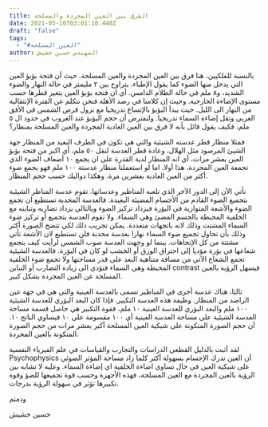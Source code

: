 ```yaml
---
title: الفرق بين العين المجردة والمسلحة
date: 2021-05-16T03:01:10.448Z
draft: "false"
tags:
  - "#العين_المسلحة"
author: المهندس خسين خشيش
---
```

بالنسبة للفلكيين، هنا فرق بين العين المجردة والعين المسلحة. حيث أن فتحة بؤبؤ العين التي يدخل منها الضوء كما يقول الإطباء، يتراوح بين ٢ مليمتر في حالة النهار والضوء الشديد، و٨ ملم في حالة الظلام الدامس. أي ان فتحة بؤبؤ العين يتغير قطرها حسب مستوى الإضاءة الخارجية. وحيث إن كلامنا في رصد الأهلة فنحن نتكلم عن الفترة الإنتقالية من النهار الى الليل. حيث يبدأ البؤبؤ بالإتساع تدريجيا مع نزول قرص الشمس في الأفق الغربي وتقل إضاءة السماء تدريجيا. ولنفترض أن حجم البؤبؤ عند الغروب في حدود ال ٥ ملم، فكيف يقول قائل بأنه لا فرق بين العين العادية المجردة والعين المسلحة بمنظار؟ 

فمثلا منظار قطر عدسته الشيئية والتي هي تكون في الطرف البعيد من المنظار جهة الشيئ المرصود مثل الهلال، وعادة قطر العدسة لنقل ٥٠ ملم، أي اكبر من فتحة بؤبؤ العين بعشر مرات، أي انه المنظار لدية القدرة على ان يجمع ١٠ أضعاف الضوء الذي تجمعة العين المجردة، هذا أولا. اما لو استعملنا منظار عدستة ١٠٠ ملم فهو يجمع ضوء أكثر من العين العادية بعشرين مرة. وهكذا دواليك حسب حجم المنظار.

نأتي الآن إلى الدور الآخر الذي تلعبه المناظير وعدساتها. تقوم عدسة المناظر الشيئية بتجميع الضوء القادم من الأجسام المضيئة البعيدة. فالعدسة المحدبة تستطيع ان تجمع الضوء والأشعة المتوازية في البؤرة فيزداد تركيز الضوء وبالتالي يزداد تضاربه وتباينه مع الخلفية المحيطة بالجسم المضئ وهي السماء. ولا تقوم العدسة بتجميع أو تركيز ضوء السماء المشتت وذلك لانه باتجهات متعددة. يمكن تجريب ذلك لكي تتضح الصورة أكثر وذلك بأن تحاول تجميع ضوء السماء نهارا بعدسة محدبة فلن تستطيع لان الأشعة تأتي مشتتة من كل الإتجاهات. بينما لو وجهت العدسة صوب الشمس لرأيت كيف يتجمع شعاعها في بؤرة مؤديا إلى احتراق الورق أو الخشب لو كان في البؤرة. فالعدسة الشيئية تجمع الشعاع الآتي من مسافة متناهية البعد على قدر مساحتها ولا تجمع ضوء الخلفية المحيطة وهي السماء فتؤدي الى زيادة التضارب أو التباين contrast فيسهل الرؤية بالعين المسلحة عن العين المجردة بشكل كبير.

ثالثا، هناك عدسة أخرى في المناظير تسمى بالعدسة العينية والتي هي في جهة عين الراصد من المنظار. وظيفة هذه العدسة التكبير. فإذا كان البعد البؤري للعدسة الشيئية ١٠٠ ملم والبعد البؤري للعدسة العينية ١٠ ملم، فقوة التكبير هي حاصل قسمة مساحة العدسة الشيئية على مساحة العدسة العينية أي ١٠٠ مقسومة على ١٠ فيساوي الناتج ١٠. أن حجم الصورة المتكونة على شبكية العين المسلحة أكبر بعشر مرات من حجم الصورة المتكونة بالعين المجردة. 

لقد أثبت بالدليل القطعي الدراسات والتجارب والقياسات في علم الفيزياء النفسية Psychophysics أن العين تدرك الإجسام بسهولة أكثر كلما زاد  مساحة  المؤثر الضوئي على شبكية العين في حال تساوي اضاءة الخلفية اي إضاءة السماء. وعليه لا تشابه بين الرؤية بالعين المجردة مع العين المسلحة، فهذه الأجهزة وحسب قوة تجميعها للضؤ وقوة تكبيرها تؤثر في سهولة الرؤية بدرجات.

ودمتم

حسين خشيش